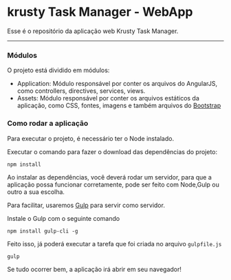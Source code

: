 # krusty Task Manager - WebApp

Esse é o repositório da aplicação web Krusty Task Manager.

------------

### Módulos

O projeto está dividido em módulos:

- Application: Módulo responsável por conter os arquivos do AngularJS, como controllers, directives, services, views.
- Assets: Módulo responsável por conter os arquivos estáticos da aplicação, como CSS, fontes, imagens e também arquivos do 
[Bootstrap](https://en.wikipedia.org/wiki/Bootstrap_(front-end_framework) "_Bootstrap_")

### Como rodar a aplicação

Para executar o projeto, é necessário ter o Node instalado.

Executar o comando para fazer o download das dependências do projeto:

``` 
npm install 
```

Ao instalar as dependências, você deverá rodar um servidor, para que a aplicação possa funcionar corretamente, 
pode ser feito com Node,Gulp ou outro a sua escolha.

Para facilitar, usaremos [Gulp](https://gulpjs.com/ "_Gulp_") para servir como servidor.

Instale o Gulp com o seguinte comando

```
npm install gulp-cli -g
```

Feito isso, já poderá executar a tarefa que foi criada no arquivo `gulpfile.js`

```
gulp
```

Se tudo ocorrer bem, a aplicação irá abrir em seu navegador!
